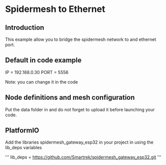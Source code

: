 # Spidermesh to Ethernet

## Introduction
This example allow you to bridge the spidermesh network to and ethernet port. 

## Default in code example
IP = 192.168.0.30 
PORT = 5556 
 
Note: you can change it in the code

## Node definitions and mesh configuration
Put the data folder in and do not forget to upload it before launching your code.


## PlatformIO
Add the libraries spidermesh_gateway_esp32 in your project in using the lib_deps variables

''' 
lib_deps =
    https://github.com/Smartrek/spidermesh_gateway_esp32.git
'''